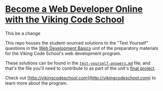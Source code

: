 # [Become a Web Developer Online with the Viking Code School](http://vikingcodeschool.com)

This be a change

This repo houses the student-sourced solutions to the "Test Yourself" questions in the [Web Development Basics](https://www.vikingcodeschool.com/web-development-basics/test-yourself) unit of the preparatory materials for the Viking Code School's web development program.  

These solutions can be found in the [`test-yourself-answers.md`](/test-yourself-answers.md) file, and that's the file you'll need to contribute to as part of the unit's [final project](http://vikingcodeschool.com/web-development-basics/getting-comfortable-with-git-and-the-command-line).

Check out [http://vikingcodeschool.com](http://vikingcodeschool.com) to learn more about the program.
